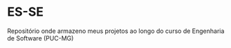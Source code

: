 # ES-SE
Repositório onde armazeno meus projetos ao longo do curso de Engenharia de Software (PUC-MG)

